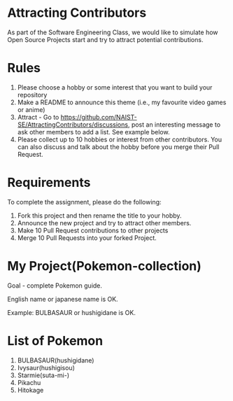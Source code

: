 # Attracting Contributors
As part of the Software Engineering Class, we would like to simulate how Open Source Projects start and try to attract potential contributions.

# Rules

1. Please choose a hobby or some interest that you want to build your repository
2. Make a README to announce this theme (i.e., my favourite video games or anime)
3. Attract - Go to https://github.com/NAIST-SE/AttractingContributors/discussions, post an interesting message to ask other members to add a list. See example below.
4. Please collect up to 10 hobbies or interest from other contributors. You can also discuss and talk about the hobby before you merge their Pull Request.

# Requirements
To complete the assignment, please do the following:
1. Fork this project and then rename the title to your hobby. 
2. Announce the new project and try to attract other members.
3. Make 10 Pull Request contributions to other projects
4. Merge 10 Pull Requests into your forked Project.

# My Project(Pokemon-collection)
Goal - complete Pokemon guide. 

English name or japanese name is OK.

Example: BULBASAUR or hushigidane is OK.

# List of Pokemon
1. BULBASAUR(hushigidane)
2. Ivysaur(hushigisou)
3. Starmie(suta-mi-)
4. Pikachu
5. Hitokage

